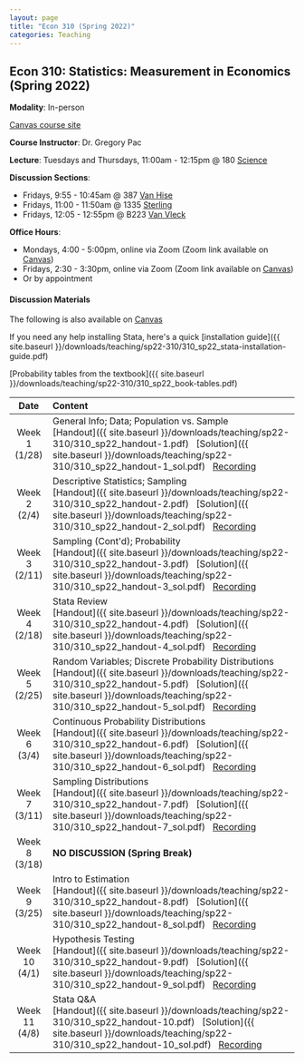 ```yaml
---
layout: page
title: "Econ 310 (Spring 2022)"
categories: Teaching
---
```


## Econ 310: Statistics: Measurement in Economics (Spring 2022)

**Modality**: In-person

[Canvas course site](https://canvas.wisc.edu/courses/279700)

**Course Instructor**: Dr. Gregory Pac

**Lecture**: Tuesdays and Thursdays, 11:00am - 12:15pm @ 180 [Science](https://map.wisc.edu/s/92gxlfhr)

**Discussion Sections**: 

* Fridays, 9:55 - 10:45am @ 387 [Van Hise](https://map.wisc.edu/s/dcumacyz)
* Fridays, 11:00 - 11:50am @ 1335 [Sterling](https://map.wisc.edu/s/nfp3xv0t)
* Fridays, 12:05 - 12:55pm @ B223 [Van Vleck](https://map.wisc.edu/s/ru32ioiy)

**Office Hours**: 

* Mondays, 4:00 - 5:00pm, online via Zoom (Zoom link available on [Canvas](https://canvas.wisc.edu/courses/279700/pages/ta-resources-for-traviss-students?module_item_id=4561541))
* Fridays, 2:30 - 3:30pm, online via Zoom (Zoom link available on [Canvas](https://canvas.wisc.edu/courses/279700/pages/ta-resources-for-traviss-students?module_item_id=4561541))
* Or by appointment


#### Discussion Materials

The following is also available on [Canvas](https://canvas.wisc.edu/courses/279700/pages/ta-resources-for-traviss-students?module_item_id=4561541)

If you need any help installing Stata, here's a quick [installation guide]({{ site.baseurl }}/downloads/teaching/sp22-310/310_sp22_stata-installation-guide.pdf)

[Probability tables from the textbook]({{ site.baseurl }}/downloads/teaching/sp22-310/310_sp22_book-tables.pdf)

|     Date    |                     Content                     |
|:-----------:|	:---------------------------------------------- |
| Week 1 <br> (1/28) | General Info; Data; Population vs. Sample <br> [Handout]({{ site.baseurl }}/downloads/teaching/sp22-310/310_sp22_handout-1.pdf) &nbsp; [Solution]({{ site.baseurl }}/downloads/teaching/sp22-310/310_sp22_handout-1_sol.pdf) &nbsp; [Recording](https://uwmadison.zoom.us/rec/share/wZvX3k1k7VaotkGsenF07Ewhqr4l_QsNkx7C298FfoHGm1z-NwrqB6gigJw-o0Ng.FVNVBRs4EpP7WXM6)|
| Week 2 <br> (2/4) | Descriptive Statistics; Sampling <br> [Handout]({{ site.baseurl }}/downloads/teaching/sp22-310/310_sp22_handout-2.pdf) &nbsp; [Solution]({{ site.baseurl }}/downloads/teaching/sp22-310/310_sp22_handout-2_sol.pdf) &nbsp; [Recording](https://uwmadison.zoom.us/rec/share/-Nhs3UgI_Ul2s9BwOsOx-H9lYcmlFTVtkgpsPhg5WvDOvI8AD5EA6_FcqLhtkGx_.OshOjH_iT3BcRF3C) |
| Week 3 <br> (2/11) | Sampling (Cont'd); Probability <br> [Handout]({{ site.baseurl }}/downloads/teaching/sp22-310/310_sp22_handout-3.pdf) &nbsp; [Solution]({{ site.baseurl }}/downloads/teaching/sp22-310/310_sp22_handout-3_sol.pdf) &nbsp; [Recording](https://uwmadison.zoom.us/rec/share/cOkIIRWEl927hjryGL6STflzLr-xbDIQYgpzvImJabYaxnqjJsK5QX6qLFCYSohM.GxVmjJ8FB57GJ5jE)|
| Week 4 <br> (2/18) | Stata Review <br> [Handout]({{ site.baseurl }}/downloads/teaching/sp22-310/310_sp22_handout-4.pdf) &nbsp; [Solution]({{ site.baseurl }}/downloads/teaching/sp22-310/310_sp22_handout-4_sol.pdf) &nbsp; [Recording](https://uwmadison.zoom.us/rec/share/Vb1Lhkvx3tiZCiI6CQofoaPnWYugggmCvVkNXTCvLDbq_5yHZ77XRKcjD_Jjvq4u.8aCPhhl_iEvsz1FB) | 
| Week 5 <br> (2/25) | Random Variables; Discrete Probability Distributions <br> [Handout]({{ site.baseurl }}/downloads/teaching/sp22-310/310_sp22_handout-5.pdf) &nbsp; [Solution]({{ site.baseurl }}/downloads/teaching/sp22-310/310_sp22_handout-5_sol.pdf) &nbsp; [Recording](https://uwmadison.zoom.us/rec/share/6NKqWM0lSwrQydXREioDLQYg_ua1kYwIQrOaGZjXZgOQs8ehVxYcAYwf2AF3DjMQ.Ym2jVslzh_Tqjgyd) |
| Week 6 <br> (3/4) | Continuous Probability Distributions <br> [Handout]({{ site.baseurl }}/downloads/teaching/sp22-310/310_sp22_handout-6.pdf) &nbsp; [Solution]({{ site.baseurl }}/downloads/teaching/sp22-310/310_sp22_handout-6_sol.pdf) &nbsp; [Recording](https://uwmadison.zoom.us/rec/share/eBCRvw7vdFyy6h_f0qXvtUVFWKO4-u6NiRGQH01ww3neZaURloDZ-ZVYNO2SucNZ.cmstaXYY3tASGYJ2) |
| Week 7 <br> (3/11) | Sampling Distributions <br> [Handout]({{ site.baseurl }}/downloads/teaching/sp22-310/310_sp22_handout-7.pdf) &nbsp; [Solution]({{ site.baseurl }}/downloads/teaching/sp22-310/310_sp22_handout-7_sol.pdf) &nbsp; [Recording](https://uwmadison.zoom.us/rec/share/BmbjD4KY7oDMOYTe4oyZIKg809BE_97gwljeodKHoctPf6zG1GDcVap0g176iIs.UNFlPuI2nbcoPsgt) |
| Week 8 <br> (3/18) | **NO DISCUSSION (Spring Break)** |
| Week 9 <br> (3/25) | Intro to Estimation <br> [Handout]({{ site.baseurl }}/downloads/teaching/sp22-310/310_sp22_handout-8.pdf) &nbsp; [Solution]({{ site.baseurl }}/downloads/teaching/sp22-310/310_sp22_handout-8_sol.pdf) &nbsp; [Recording](https://uwmadison.zoom.us/rec/share/BVVvIDQOSOgs0qQfFx8jVjmR8tfecl00Xar8pUGgBZsVvLMIPOV4UzgaNzRh6wQf.63cB6YatrbesjEId) |
| Week 10 <br> (4/1) | Hypothesis Testing <br> [Handout]({{ site.baseurl }}/downloads/teaching/sp22-310/310_sp22_handout-9.pdf) &nbsp; [Solution]({{ site.baseurl }}/downloads/teaching/sp22-310/310_sp22_handout-9_sol.pdf) &nbsp; [Recording](https://uwmadison.zoom.us/rec/share/8K7JtXmH53-FAiJCVSiXQI03cr-3ZJk9hPhdKW6_7urWI6zZ4XnX_aYRIL-95pLj.HBYUWeu40Ps7E-dw) |
| Week 11 <br> (4/8) | Stata Q&A <br> [Handout]({{ site.baseurl }}/downloads/teaching/sp22-310/310_sp22_handout-10.pdf) &nbsp; [Solution]({{ site.baseurl }}/downloads/teaching/sp22-310/310_sp22_handout-10_sol.pdf) &nbsp; [Recording](https://uwmadison.zoom.us/rec/share/gih53O5yS3gO33lcWyQThpuQOEWxK5sQD_uRHmeZ4zo_UqdcM8GowkiALwaWFHk.TEHAbWGBdxuNxAeV) | 
